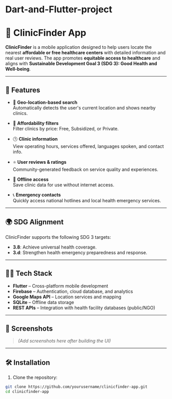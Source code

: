 # Dart-and-Flutter-project

# 🏥 ClinicFinder App

**ClinicFinder** is a mobile application designed to help users locate the nearest **affordable or free healthcare centers** with detailed information and real user reviews. The app promotes **equitable access to healthcare** and aligns with **Sustainable Development Goal 3 (SDG 3): Good Health and Well-being**.

---

## 🚀 Features

- 📍 **Geo-location-based search**  
  Automatically detects the user's current location and shows nearby clinics.

- 💸 **Affordability filters**  
  Filter clinics by price: Free, Subsidized, or Private.

- 🕒 **Clinic information**  
  View operating hours, services offered, languages spoken, and contact info.

- ⭐ **User reviews & ratings**  
  Community-generated feedback on service quality and experiences.

- 📡 **Offline access**  
  Save clinic data for use without internet access.

- 📞 **Emergency contacts**  
  Quickly access national hotlines and local health emergency services.

---

## 🌍 SDG Alignment

ClinicFinder supports the following SDG 3 targets:
- **3.8**: Achieve universal health coverage.
- **3.d**: Strengthen health emergency preparedness and response.

---

## 🧑‍💻 Tech Stack

- **Flutter** – Cross-platform mobile development
- **Firebase** – Authentication, cloud database, and analytics
- **Google Maps API** – Location services and mapping
- **SQLite** – Offline data storage
- **REST APIs** – Integration with health facility databases (public/NGO)

---

## 📱 Screenshots

> _(Add screenshots here after building the UI)_

---

## 🛠️ Installation

1. Clone the repository:

```bash
git clone https://github.com/yourusername/clinicfinder-app.git
cd clinicfinder-app


